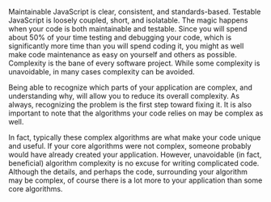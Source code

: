 Maintainable JavaScript is clear, consistent, and standards-based. Testable JavaScript is loosely coupled, short, and isolatable. The magic happens when your code is both maintainable and testable. Since you will spend about 50% of your time testing and debugging your code, which is significantly more time than you will spend coding it, you might as well make code maintenance as easy on yourself and others as possible. 
Complexity is the bane of every software project. While some complexity is unavoidable, in many cases complexity can be avoided. 

Being able to recognize which parts of your application are complex, and understanding why, will allow you to reduce its overall complexity. As always, recognizing the problem is the first step toward fixing it. It is also important to note that the algorithms your code relies on may be complex as well. 

In fact, typically these complex algorithms are what make your code unique and useful. If your core algorithms were not complex, someone probably would have already created your application. 
However, unavoidable (in fact, beneficial) algorithm complexity is no excuse for writing complicated code. Although the details, and perhaps the code, surrounding your algorithm may be complex, of course there is a lot more to your application than some core algorithms.